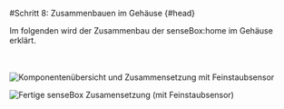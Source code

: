 #Schritt 8: Zusammenbauen im Gehäuse {#head}
<div class="description">Im folgenden wird der Zusammenbau der senseBox:home im Gehäuse erklärt. </div>

<div class="line">
    <br>
    <br>
</div>

![Komponentenübersicht und Zusammensetzung mit Feinstaubsensor](https://raw.githubusercontent.com/sensebox/books-v2/home/pictures/Home%20station%2004.png?token=AUIA56ef5j4scqxF8egq8q-QQoPhaYeZks5bJOO8wA%3D%3D)

![Fertige senseBox Zusamensetzung (mit Feinstaubsensor)](https://raw.githubusercontent.com/sensebox/books-v2/home/pictures/Home%20station%2002.png?token=AUIA5_Su1BqkuLUveJ2YGslhH1ErfiPPks5bJORcwA%3D%3D)
